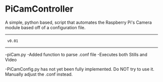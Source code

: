 PiCamController
===============

A simple, python based, script that automates the Raspberry Pi's Camera module based off of a configuration file.

---------------
     v0.01
---------------
-piCam.py
  -Added function to parse .conf file
  -Executes both Stills and Video

-PiCamConfig.py has not yet been fully implemented. Do NOT try to use it. 
 Manually adjust the .conf instead.
